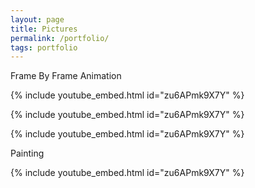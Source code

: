 ```yaml
---
layout: page
title: Pictures
permalink: /portfolio/
tags: portfolio
---
```


Frame By Frame Animation

{% include youtube_embed.html id="zu6APmk9X7Y" %}

{% include youtube_embed.html id="zu6APmk9X7Y" %}

{% include youtube_embed.html id="zu6APmk9X7Y" %}

Painting

{% include youtube_embed.html id="zu6APmk9X7Y" %}
